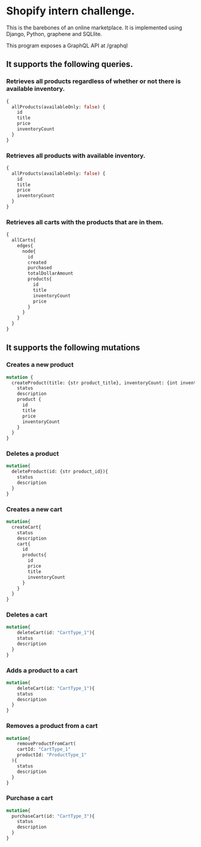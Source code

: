# Shopify intern challenge.
This is the barebones of an online marketplace. It is implemented using Django, Python, graphene and SQLlite.

This program exposes a GraphQL API at /graphql

## It supports the following queries.

### Retrieves all products regardless of whether or not there is available inventory.
```graphql
{
  allProducts(availableOnly: false) {
    id
    title
    price
    inventoryCount
  }
}
```

### Retrieves all products with available inventory.
```graphql
{
  allProducts(availableOnly: false) {
    id
    title
    price
    inventoryCount
  }
}
```

### Retrieves all carts with the products that are in them.
```graphql
{
  allCarts{
    edges{
      node{
        id
        created
        purchased
        totalDollarAmount
        products{
          id
          title
          inventoryCount
          price     
        }
      }
    }
  }
}
```

## It supports the following mutations

### Creates a new product
```graphql
mutation {
  createProduct(title: {str product_title}, inventoryCount: {int inventory_count}, price: { float product_price }) {
    status
    description
    product {
      id
      title
      price
      inventoryCount
    }
  }
}
```

### Deletes a product
```graphql
mutation{
  deleteProduct(id: {str product_id}){
    status
    description
  } 
}
```

### Creates a new cart
```graphql
mutation{
  createCart{
    status
    description
    cart{
      id
      products{
        id
        price
        title
        inventoryCount
      }
    }
  }
}
```

### Deletes a cart
```graphql
mutation{
	deleteCart(id: "CartType_1"){
    status
    description
  }
}
```

### Adds a product to a cart
```graphql
mutation{
	deleteCart(id: "CartType_1"){
    status
    description
  }
}
```

### Removes a product from a cart
```graphql
mutation{
	removeProductFromCart(
    cartId: "CartType_1"
    productId: "ProductType_1"
  ){
    status
    description
  }
}
```

### Purchase a cart
```graphql
mutation{
  purchaseCart(id: "CartType_3"){
    status
    description
  }
}
```

















